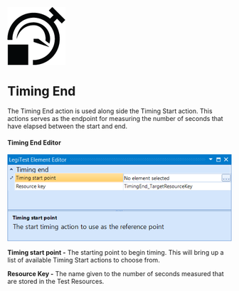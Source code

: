 ﻿![](images/TimingEnd.png)

# Timing End



The Timing End action is used along side the Timing Start action. This actions serves as the endpoint for measuring the number of seconds that have elapsed between the start and end.



#### Timing End Editor

![](images/TimingEndEditor.png)





**Timing start point -** The starting point to begin timing. This will bring up a list of available Timing Start actions to choose from.



**Resource Key -**  The name given to the number of seconds measured that are stored in the Test Resources.